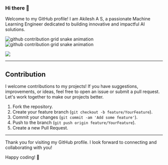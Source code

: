 ### Hi there 👋

Welcome to my GitHub profile! I am Akilesh A S, a passionate Machine Learning Engineer dedicated to building innovative and impactful AI solutions.

![github contribution grid snake animation](https://raw.githubusercontent.com/Akilesh-ML-Engineer/Akilesh-ML-Engineer/output/github-contribution-grid-snake-dark.svg#gh-dark-mode-only)
![github contribution grid snake animation](https://raw.githubusercontent.com/Akilesh-ML-Engineer/Akilesh-ML-Engineer/output/github-contribution-grid-snake.svg#gh-light-mode-only)

![](https://komarev.com/ghpvc/?username=Akilesh-ML-Engineer)

---

## Contribution

I welcome contributions to my projects! If you have suggestions, improvements, or ideas, feel free to open an issue or submit a pull request. Let's work together to make our projects better.

1. Fork the repository.
2. Create your feature branch (`git checkout -b feature/YourFeature`).
3. Commit your changes (`git commit -am 'Add some feature'`).
4. Push to the branch (`git push origin feature/YourFeature`).
5. Create a new Pull Request.

---

Thank you for visiting my GitHub profile. I look forward to connecting and collaborating with you!

Happy coding! 🚀
